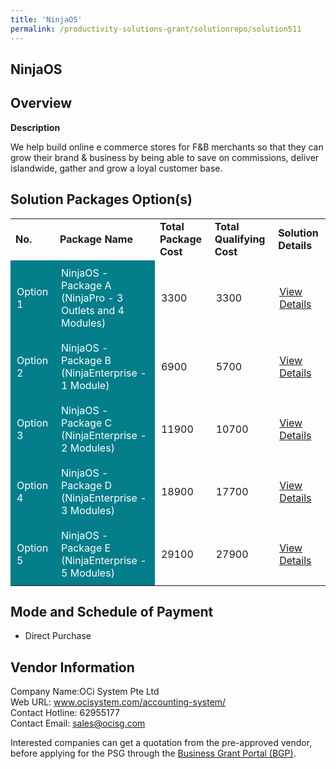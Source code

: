 ```yaml
---
title: 'NinjaOS'
permalink: /productivity-solutions-grant/solutionrepo/solution511
---
```


## NinjaOS

## Overview

**Description**

We help build online e commerce stores for F&B merchants so that they can grow their brand & business by being able to save on commissions, deliver islandwide, gather and grow a loyal customer base.


## Solution Packages Option(s)

<table>
<tr>
<td><b>No.</b></td>
<td><b>Package Name</b></td>
<td><b>Total Package Cost</b></td>
<td><b>Total Qualifying Cost</b></td>
<td><b>Solution Details</b></td>
</tr>
<tr>
<td style='padding: 10px; background-color: #037E8A; color: #FFFFFF;'>Option 1</td>
<td style='padding: 10px; background-color: #037E8A; color: #FFFFFF;'>NinjaOS - Package A (NinjaPro - 3 Outlets and 4 Modules)</td>
<td style='padding: 10px;'>3300</td>
<td style='padding: 10px;'>3300</td>
<td style='padding: 10px;'><a href='https://www.gobusiness.gov.sg/images/psg/Jankosoft_20200023_Annex_3_20200625144914_Part_1.pdf' target='_blank'>View Details</a></td>
</tr>
<tr>
<td style='padding: 10px; background-color: #037E8A; color: #FFFFFF;'>Option 2</td>
<td style='padding: 10px; background-color: #037E8A; color: #FFFFFF;'>NinjaOS - Package B (NinjaEnterprise - 1 Module)</td>
<td style='padding: 10px;'>6900</td>
<td style='padding: 10px;'>5700</td>
<td style='padding: 10px;'><a href='https://www.gobusiness.gov.sg/images/psg/Jankosoft_20200023_Annex_3_20200625144914_Part_2.pdf' target='_blank'>View Details</a></td>
</tr>
<tr>
<td style='padding: 10px; background-color: #037E8A; color: #FFFFFF;'>Option 3</td>
<td style='padding: 10px; background-color: #037E8A; color: #FFFFFF;'>NinjaOS - Package C (NinjaEnterprise - 2 Modules)</td>
<td style='padding: 10px;'>11900</td>
<td style='padding: 10px;'>10700</td>
<td style='padding: 10px;'><a href='https://www.gobusiness.gov.sg/images/psg/Jankosoft_20200023_Annex_3_20200625144914_Part_3.pdf' target='_blank'>View Details</a></td>
</tr>
<tr>
<td style='padding: 10px; background-color: #037E8A; color: #FFFFFF;'>Option 4</td>
<td style='padding: 10px; background-color: #037E8A; color: #FFFFFF;'>NinjaOS - Package D (NinjaEnterprise - 3 Modules)</td>
<td style='padding: 10px;'>18900</td>
<td style='padding: 10px;'>17700</td>
<td style='padding: 10px;'><a href='https://www.gobusiness.gov.sg/images/psg/Jankosoft_20200023_Annex_3_20200625144914_Part_4.pdf' target='_blank'>View Details</a></td>
</tr>
<tr>
<td style='padding: 10px; background-color: #037E8A; color: #FFFFFF;'>Option 5</td>
<td style='padding: 10px; background-color: #037E8A; color: #FFFFFF;'>NinjaOS - Package E (NinjaEnterprise - 5 Modules)</td>
<td style='padding: 10px;'>29100</td>
<td style='padding: 10px;'>27900</td>
<td style='padding: 10px;'><a href='https://www.gobusiness.gov.sg/images/psg/Jankosoft_20200023_Annex_3_20200625144914_Part_5.pdf' target='_blank'>View Details</a></td>
</tr>
</table>

## Mode and Schedule of Payment

 - Direct Purchase

## Vendor Information

 Company Name:OCi System Pte Ltd <br>Web URL: www.ocisystem.com/accounting-system/ <br>Contact Hotline: 62955177 <br>Contact Email: sales@ocisg.com <br>

Interested companies can get a quotation from the pre-approved vendor, before applying for the PSG through the <a href='https://www.businessgrants.gov.sg/' target='_blank' rel='noopener'>Business Grant Portal (BGP)</a>.

<script src="/jquery/resize-tables.js"></script>
